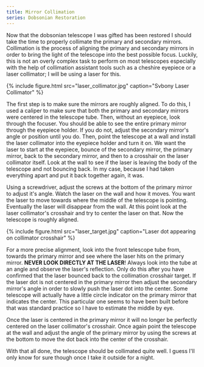 ```yaml
---
title: Mirror Collimation
series: Dobsonian Restoration
---
```


Now that the dobsonian telescope I was gifted has been restored I should take the time to properly collimate the primary and secondary mirrors. Collimation is the process of aligning the primary and secondary mirrors in order to bring the light of the telescope into the best possible focus. Luckily, this is not an overly complex task to perform on most telescopes especially with the help of collimation assistant tools such as a cheshire eyepiece or a laser collimator; I will be using a laser for this.

{% include figure.html src="laser_collimator.jpg" caption="Svbony Laser Collimator" %}

The first step is to make sure the mirrors are roughly aligned. To do this, I used a caliper to make sure that both the primary and secondary mirrors were centered in the telescope tube. Then, without an eyepiece, look through the focuser. You should be able to see the entire primary mirror through the eyepiece holder. If you do not, adjust the secondary mirror's angle or position until you do. Then, point the telescope at a wall and install the laser collimator into the eyepiece holder and turn it on. We want the laser to start at the eyepiece, bounce of the secondary mirror, the primary mirror, back to the secondary mirror, and then to a crosshair on the laser collimator itself. Look at the wall to see if the laser is leaving the body of the telescope and not bouncing back. In my case, because I had taken everything apart and put it back together again, it was.

Using a screwdriver, adjust the screws at the bottom of the primary mirror to adjust it's angle. Watch the laser on the wall and how it moves. You want the laser to move towards where the middle of the telescope is pointing. Eventually the laser will disappear from the wall. At this point look at the laser collimator's crosshair and try to center the laser on that. Now the telescope is roughly aligned.

{% include figure.html src="laser_target.jpg" caption="Laser dot appearing on collimator crosshair" %}

For a more precise alignment, look into the front telescope tube from, towards the primary mirror and see where the laser hits on the primary mirror. **NEVER LOOK DIRECTLY AT THE LASER**! Always look into the tube at an angle and observe the laser's reflection. Only do this after you have confirmed that the laser bounced back to the collimation crosshair target. If the laser dot is not centered in the primary mirror then adjust the secondary mirror's angle in order to slowly push the laser dot into the center. Some telescope will actually have a little circle indicator on the primary mirror that indicates the center. This particular one seems to have been built before that was standard practice so I have to estimate the middle by eye. 

Once the laser is centered in the primary mirror it will no longer be perfectly centered on the laser collimator's crosshair. Once again point the telescope at the wall and adjust the angle of the primary mirror by using the screws at the bottom to move the dot back into the center of the crosshair. 

With that all done, the telescope should be collimated quite well. I guess I'll only know for sure though once I take it outside for a night. 